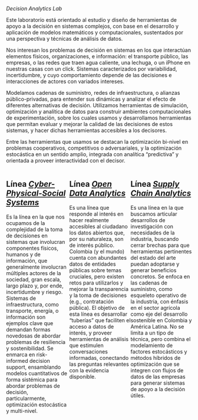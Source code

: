 *Decision Analytics Lab*

Este laboratorio está orientado al estudio y diseño de herramientas de apoyo a la decisión en sistemas complejos, con base en el desarrollo y aplicación de modelos matemáticos y computacionales, sustentados por una perspectiva y técnicas de análisis de datos.

Nos interesan los problemas de decisión en sistemas en los que interactúan elementos físicos, organizaciones, e información: el transporte público, las empresas, o las redes que traen agua caliente, una lechuga, o un iPhone en nuestras casas con un click. Sistemas caracterizados por variabilidad, incertidumbre, y cuyo comportamiento depende de las decisiones e interacciones de actores con variados intereses.

Modelamos cadenas de suministro, redes de infraestructura, o alianzas público-privadas, para entender sus dinámicas y analizar el efecto de diferentes alternativas de decisión. Utilizamos herramientas de simulación, optimización y analítica de datos para construir ambientes computacionales de experimentación, sobre los cuales usamos y desarrollamos herramientas que permitan evaluar y mejorar la calidad de las decisiones de estos sistemas, y hacer dichas herramientas accesibles a los decisores.

Entre las herramientas que usamos se destacan la optimización bi-nivel en problemas cooperativos, competitivos o adversariales, y la optimización estocástica en un sentido amplio, integrada con analítica “predictiva” y orientada a proveer interactividad con el decisor.

<div style="width: 33%; float: left;">

## Línea [*Cyber-Physical-Social Systems*](Research_CPSS.md)

Es la línea en la que nos ocupamos de la complejidad de la toma de decisiones en sistemas que involucran componentes físicos, humanos y de información, que generalmente involucran múltiples actores de la sociedad, gran escala, largo plazo y, por ende, incertidumbre y riesgo. Sistemas de infraestructura, como transporte, energía, o información son ejemplos clave que demandan formas novedosas de abordar problemas de resiliencia y sostenibilidad. Se enmarca en risk-informed decision support, ensamblando modelos cuantitativos de forma sistémica para abordar problemas de decisión, particularmente, optimización estocástica y multi-nivel.

</div>

<div style="width: 33%; float: right;">

## Línea [*Supply Chain Analytics*](Research_SCA.md)

Es una línea en la que buscamos articular desarrollos de investigación con necesidades de la industria, buscando cerrar brechas para que herramientas pertinentes del estado del arte puedan adoptarse y generar beneficios concretos. Se enfoca en las cadenas de suministro, como esqueleto operativo de la industria, con énfasis en el sector agrícola como eje del desarrollo sostenible en Colombia y América Latina. No se limita a un tipo de técnica, pero combina el modelamiento de factores estocásticos y métodos híbridos de optimización que se integren con flujos de datos de las empresas para generar sistemas de apoyo a la decisión útiles.

</div>

<div style="width: 33%; float: right;">

## Línea [*Open Data Analytics*](Research_ODA.md)

Es una línea que responde al interés en hacer realmente accesibles al ciudadano los datos abiertos que, por su naturaleza, son de interés público. Colombia (y el mundo) cuenta con abundantes datos de entidades públicas sobre temas cruciales, pero existen retos para utilizarlos y mejorar la transparencia y la toma de decisiones (e.g., contratación pública). El objetivo de esta línea es desarrollar “tuberías” que faciliten el acceso a datos de interés, y proveer herramientas de análisis que estimulen conversaciones informadas, conectando las preguntas relevantes con la evidencia disponible.

</div>







